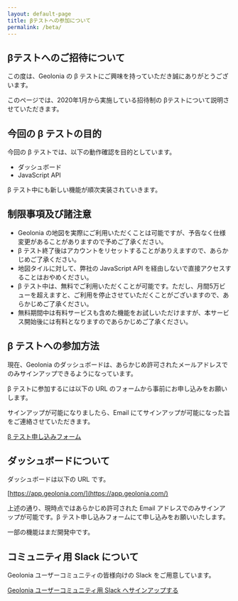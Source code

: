 ```yaml
---
layout: default-page
title: βテストへの参加について
permalink: /beta/
---
```


## βテストへのご招待について

この度は、Geolonia の β テストにご興味を持っていただき誠にありがとうございます。

このページでは、2020年1月から実施している招待制の βテストについて説明させていただきます。

## 今回の β テストの目的

今回の β テストでは、以下の動作確認を目的としています。

* ダッシュボード
* JavaScript API

β テスト中にも新しい機能が順次実装されていきます。

## 制限事項及び諸注意

* Geolonia の地図を実際にご利用いただくことは可能ですが、予告なく仕様変更があることがありますので予めご了承ください。
* β テスト終了後はアカウントをリセットすることがありえますので、あらかじめご了承ください。
* 地図タイルに対して、弊社の JavaScript API を経由しないで直接アクセスすることはおやめください。
* β テスト中は、無料でご利用いただくことが可能です。ただし、月間5万ビューを超えますと、ご利用を停止させていただくことがございますので、あらかじめご了承ください。
* 無料期間中は有料サービスも含めた機能をお試しいただけますが、本サービス開始後には有料となりますのであらかじめご了承ください。

## β テストへの参加方法

現在、Geolonia のダッシュボードは、あらかじめ許可されたメールアドレスでのみサインアップできるようになっています。

β テストに参加するには以下の URL のフォームから事前にお申し込みをお願いします。

サインアップが可能になりましたら、Email にてサインアップが可能になった旨をご連絡させていただきます。

<a href="https://docs.google.com/forms/d/1ylUwd_SGgWNhWUTYeh0-af3ZbPdHVObsGQ4SQe1HwFg" class="btn btn-danger">β テスト申し込みフォーム</a>

## ダッシュボードについて

ダッシュボードは以下の URL です。

[https://app.geolonia.com/](https://app.geolonia.com/)

上述の通り、現時点ではあらかじめ許可された Email アドレスでのみサインアップが可能です。β テスト申し込みフォームにて申し込みをお願いいたします。

一部の機能はまだ開発中です。

## コミュニティ用 Slack について

Geolonia ユーザーコミュニティの皆様向けの Slack をご用意しています。

[Geolonia ユーザーコミュニティ用 Slack へサインアップする](https://join.slack.com/t/geolonia-community/shared_invite/enQtOTA3NjM0MjA4NTAyLTNjZjI2NjU1NGU4YTQ2NDg2NDBiNDM2NjEyMGJlNTkxY2Y0Yzg0ZDA1YmQ3ODVjY2M5YmI4YzVhZGMyNWUzMjE)
